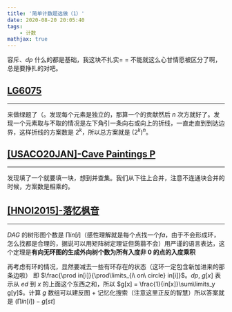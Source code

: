```yaml
---
title: '简单计数题选做（1）'
date: 2020-08-20 20:05:40
tags: 
    - 计数
mathjax: true
---
```


容斥、$dp$ 什么的都是基础，我这块不扎实= = 不能就这么心甘情愿被区分了啊，总是要挣扎的对吧。

## [LG6075](https://www.luogu.com.cn/problem/P6075)
-----

来做绿题了（。发现每个元素是独立的，那算一个的贡献然后 $n$ 次方就好了。发现一个元素取与不取的情况是左下角引一条向右或向上的折线，一直走直到到达边界，这样折线的方案数是 $2^k$，所以总方案就是 $(2^k)^n$。

## [[USACO20JAN]-Cave Paintings P](https://www.luogu.com.cn/problem/P6008)
-----

发现填了一个就要填一块，想到并查集。我们从下往上合并，注意不连通块合并的时候，方案数是相乘的。

## [[HNOI2015]-落忆枫音](https://www.luogu.com.cn/problem/P3244)
-----

$DAG$ 的树形图个数是 $\prod in[i]$（感性理解就是每个点找一个$fa$，由于不会形成环，怎么找都是合理的，据说可以用矩阵树定理证但蒟蒻不会）用严谨的语言表达，这个定理是**有向无环图的生成外向树个数为所有入度非 0 的点的入度乘积**

再考虑有环的情况，显然要减去一些有环存在的状态（这环一定包含新加进来的那条边啦） 即 $\frac{\prod in[i]}{\prod\limits_{i\ on\ circle} in[i]}$。$dp$, $g[x]$ 表示从 $ed$ 到 $x$ 的上面这个东西之和，所以 $g[x] = \frac{1}{in[x]}\sum\limits_y g[y]$。计算 $g$ 数组可以建反图 + 记忆化搜索（注意这里正反的智慧）所以答案就是 $(\prod in[i]) - g[st]$